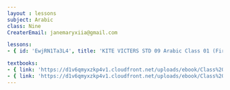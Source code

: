 ```yaml
--- 
layout : lessons 
subject: Arabic
class: Nine
CreaterEmail: janemaryxiia@gmail.com

lessons: 
- { id: 'EwjRN1Ta3L4', title: 'KITE VICTERS STD 09 Arabic Class 01 (First Bell-ഫസ്റ്റ് ബെല്‍)' }

textbooks:
- { link: 'https://d1v6qmyxzkp4v1.cloudfront.net/uploads/ebook/Class%209/Arab_Std-IX%20_AS/Arab_Std-IX%20_AS.pdf', title: 'Arabic Part -1' , medium: 'Malayalam' }
- { link: 'https://d1v6qmyxzkp4v1.cloudfront.net/uploads/ebook/Class%209/Arabic_9_OS_Vol-1/Arabic_9_OS_Vol-1.pdf', title: 'Arabic Part -2' , medium: 'Malayalam' }
---
```

